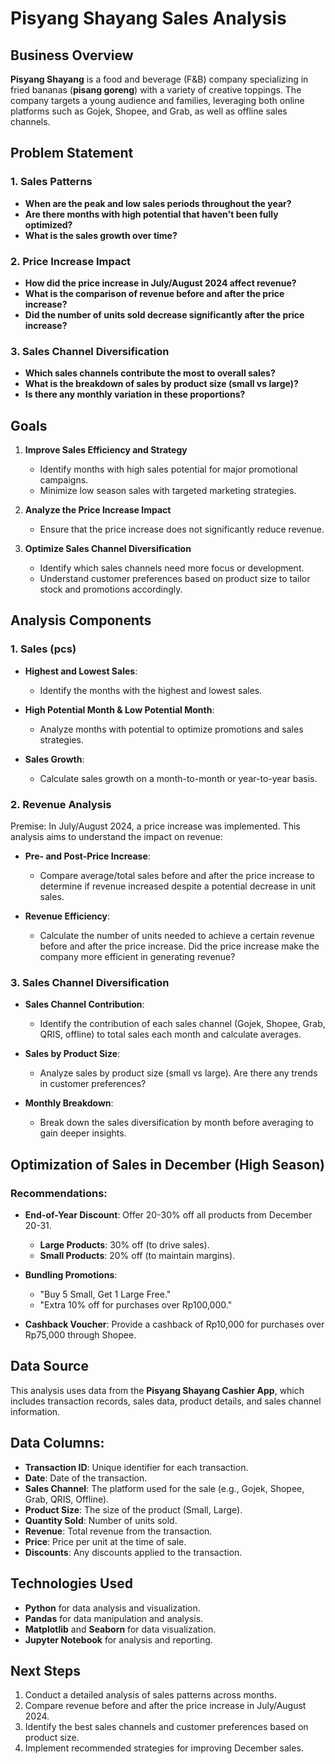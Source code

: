 
# Pisyang Shayang Sales Analysis

## **Business Overview**

**Pisyang Shayang** is a food and beverage (F&B) company specializing in fried bananas (**pisang goreng**) with a variety of creative toppings. The company targets a young audience and families, leveraging both online platforms such as Gojek, Shopee, and Grab, as well as offline sales channels.

## **Problem Statement**

### 1. Sales Patterns
   - **When are the peak and low sales periods throughout the year?**
   - **Are there months with high potential that haven't been fully optimized?**
   - **What is the sales growth over time?**

### 2. Price Increase Impact
   - **How did the price increase in July/August 2024 affect revenue?**
   - **What is the comparison of revenue before and after the price increase?**
   - **Did the number of units sold decrease significantly after the price increase?**

### 3. Sales Channel Diversification
   - **Which sales channels contribute the most to overall sales?**
   - **What is the breakdown of sales by product size (small vs large)?**
   - **Is there any monthly variation in these proportions?**

## **Goals**

1. **Improve Sales Efficiency and Strategy**
   - Identify months with high sales potential for major promotional campaigns.
   - Minimize low season sales with targeted marketing strategies.
   
2. **Analyze the Price Increase Impact**
   - Ensure that the price increase does not significantly reduce revenue.

3. **Optimize Sales Channel Diversification**
   - Identify which sales channels need more focus or development.
   - Understand customer preferences based on product size to tailor stock and promotions accordingly.

## **Analysis Components**

### 1. **Sales (pcs)**

   - **Highest and Lowest Sales**:
     - Identify the months with the highest and lowest sales.
   
   - **High Potential Month & Low Potential Month**:
     - Analyze months with potential to optimize promotions and sales strategies.
   
   - **Sales Growth**:
     - Calculate sales growth on a month-to-month or year-to-year basis.

### 2. **Revenue Analysis**

   Premise: In July/August 2024, a price increase was implemented. This analysis aims to understand the impact on revenue:

   - **Pre- and Post-Price Increase**:
     - Compare average/total sales before and after the price increase to determine if revenue increased despite a potential decrease in unit sales.
   
   - **Revenue Efficiency**:
     - Calculate the number of units needed to achieve a certain revenue before and after the price increase. Did the price increase make the company more efficient in generating revenue?

### 3. **Sales Channel Diversification**

   - **Sales Channel Contribution**:
     - Identify the contribution of each sales channel (Gojek, Shopee, Grab, QRIS, offline) to total sales each month and calculate averages.

   - **Sales by Product Size**:
     - Analyze sales by product size (small vs large). Are there any trends in customer preferences?
   
   - **Monthly Breakdown**:
     - Break down the sales diversification by month before averaging to gain deeper insights.

## **Optimization of Sales in December (High Season)**

### **Recommendations**:
   - **End-of-Year Discount**: Offer 20-30% off all products from December 20-31.
     - **Large Products**: 30% off (to drive sales).
     - **Small Products**: 20% off (to maintain margins).
   
   - **Bundling Promotions**:
     - "Buy 5 Small, Get 1 Large Free."
     - "Extra 10% off for purchases over Rp100,000."
   
   - **Cashback Voucher**: Provide a cashback of Rp10,000 for purchases over Rp75,000 through Shopee.

## **Data Source**

This analysis uses data from the **Pisyang Shayang Cashier App**, which includes transaction records, sales data, product details, and sales channel information.

## **Data Columns**:

- **Transaction ID**: Unique identifier for each transaction.
- **Date**: Date of the transaction.
- **Sales Channel**: The platform used for the sale (e.g., Gojek, Shopee, Grab, QRIS, Offline).
- **Product Size**: The size of the product (Small, Large).
- **Quantity Sold**: Number of units sold.
- **Revenue**: Total revenue from the transaction.
- **Price**: Price per unit at the time of sale.
- **Discounts**: Any discounts applied to the transaction.

## **Technologies Used**

- **Python** for data analysis and visualization.
- **Pandas** for data manipulation and analysis.
- **Matplotlib** and **Seaborn** for data visualization.
- **Jupyter Notebook** for analysis and reporting.

## **Next Steps**

1. Conduct a detailed analysis of sales patterns across months.
2. Compare revenue before and after the price increase in July/August 2024.
3. Identify the best sales channels and customer preferences based on product size.
4. Implement recommended strategies for improving December sales.
